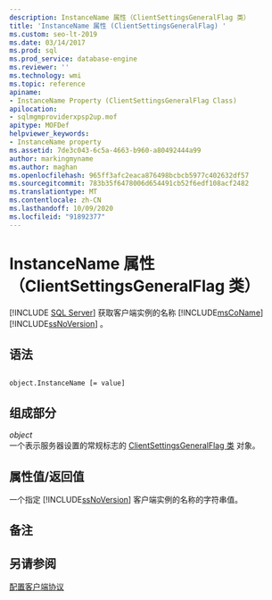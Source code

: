 ```yaml
---
description: InstanceName 属性（ClientSettingsGeneralFlag 类）
title: 'InstanceName 属性 (ClientSettingsGeneralFlag) '
ms.custom: seo-lt-2019
ms.date: 03/14/2017
ms.prod: sql
ms.prod_service: database-engine
ms.reviewer: ''
ms.technology: wmi
ms.topic: reference
apiname:
- InstanceName Property (ClientSettingsGeneralFlag Class)
apilocation:
- sqlmgmproviderxpsp2up.mof
apitype: MOFDef
helpviewer_keywords:
- InstanceName property
ms.assetid: 7de3c043-6c5a-4663-b960-a80492444a99
author: markingmyname
ms.author: maghan
ms.openlocfilehash: 965ff3afc2eaca876498bcbcb5977c402632df57
ms.sourcegitcommit: 783b35f6478006d654491cb52f6edf108acf2482
ms.translationtype: MT
ms.contentlocale: zh-CN
ms.lasthandoff: 10/09/2020
ms.locfileid: "91892377"
---
```

# <a name="instancename-property-clientsettingsgeneralflag-class"></a>InstanceName 属性（ClientSettingsGeneralFlag 类）
[!INCLUDE [SQL Server](../../../includes/applies-to-version/sqlserver.md)]
  获取客户端实例的名称 [!INCLUDE[msCoName](../../../includes/msconame-md.md)] [!INCLUDE[ssNoVersion](../../../includes/ssnoversion-md.md)] 。  
  
## <a name="syntax"></a>语法  
  
```  
  
object.InstanceName [= value]  
```  
  
## <a name="parts"></a>组成部分  
 *object*  
 一个表示服务器设置的常规标志的 [ClientSettingsGeneralFlag 类](../../../relational-databases/wmi-provider-configuration-classes/clientsettingsgeneralflag-class/clientsettingsgeneralflag-class.md) 对象。  
  
## <a name="property-valuereturn-value"></a>属性值/返回值  
 一个指定 [!INCLUDE[ssNoVersion](../../../includes/ssnoversion-md.md)] 客户端实例的名称的字符串值。  
  
## <a name="remarks"></a>备注  
  
## <a name="see-also"></a>另请参阅  
 [配置客户端协议](../../../database-engine/configure-windows/configure-client-protocols.md)  
  
